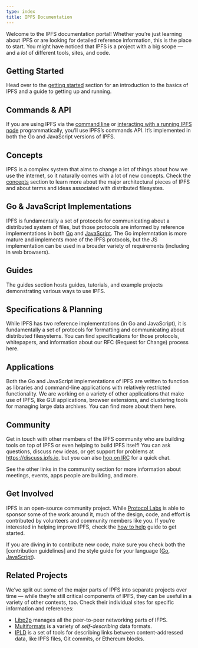 ```yaml
---
type: index
title: IPFS Documentation
---
```


Welcome to the IPFS documentation portal! Whether you’re just learning about IPFS or are looking for detailed reference information, this is the place to start. You might have noticed that IPFS is a project with a big scope — and a *lot* of different tools, sites, and code.

## Getting Started

Head over to the [getting started](/start) section for an introduction to the basics of IPFS and a guide to getting up and running.


## Commands & API

If you are using IPFS via the [command line](/api/cli) or [interacting with a running IPFS node](/api/http) programmatically, you’ll use IPFS’s commands API. It’s implemented in both the Go and JavaScript versions of IPFS.


## Concepts

IPFS is a complex system that aims to change a lot of things about how we use the internet, so it naturally comes with a lot of new concepts. Check the [concepts](/concepts) section to learn more about the major architectural pieces of IPFS and about terms and ideas associated with distributed filesystes.


## Go & JavaScript Implementations

IPFS is fundamentally a set of protocols for communicating about a distributed system of files, but those protocols are informed by reference implementations in both [Go](/reference/go/overview) and [JavaScript](/reference/js/overview). The Go implemntation is more mature and implements more of the IPFS protocols, but the JS implementation can be used in a broader variety of requirements (including in web browsers).


## Guides

The guides section hosts guides, tutorials, and example projects demonstrating various ways to use IPFS.


## Specifications & Planning

While IPFS has two reference implementations (in Go and JavaScript), it is fundamentally a set of protocols for formatting and communicating about distributed filesystems. You can find specifications for those protocols, whitepapers, and information about our RFC (Request for Change) process here.


## Applications

Both the Go and JavaScript implementations of IPFS are written to function as libraries and command-line applications with relatively restricted functionality. We are working on a variety of other applications that make use of IPFS, like GUI applications, browser extensions, and clustering tools for managing large data archives. You can find more about them here.


## Community

Get in touch with other members of the IPFS community who are building tools on top of IPFS or even helping to build IPFS itself! You can ask questions, discuss new ideas, or get support for problems at https://discuss.ipfs.io, but you can also [hop on IRC](/community/irc) for a quick chat.

See the other links in the community section for more information about meetings, events, apps people are building, and more.


## Get Involved

IPFS is an open-source community project. While [Protocol Labs](https://protocol.ai) is able to sponsor some of the work around it, much of the design, code, and effort is contributed by volunteers and community members like you. If you’re interested in helping improve IPFS, check the [how to help](/contribute/how_to_help) guide to get started.

If you are diving in to contribute new code, make sure you check both the [contribution guidelines] and the style guide for your language ([Go](https://github.com/ipfs/community/blob/master/go-code-guidelines.md), [JavaScript](https://github.com/ipfs/community/blob/master/js-code-guidelines.md)).


## Related Projects

We’ve split out some of the major parts of IPFS into separate projects over time — while they’re still critical components of IPFS, they can be useful in a variety of other contexts, too. Check their individual sites for specific information and references:

- [Libp2p](https://libp2p.io) manages all the peer-to-peer networking parts of IFPS.
- [Multiformats](https://multiformats.io) is a variety of *self-describing* data formats.
- [IPLD](https://ipld.io) is a set of tools for describing links between content-addressed data, like IPFS files, Git commits, or Ethereum blocks.

